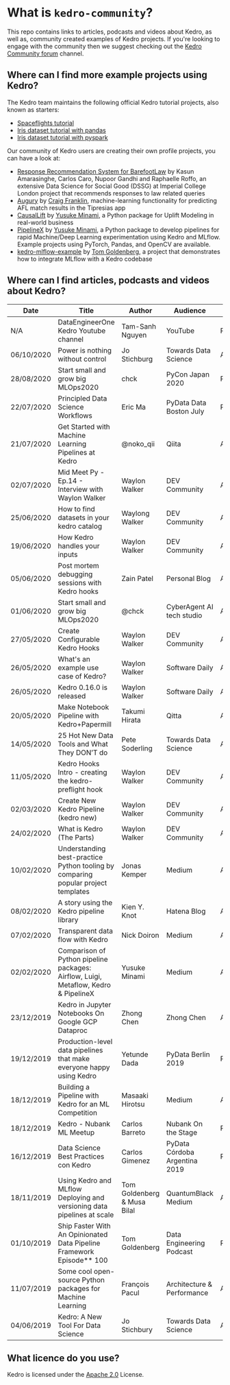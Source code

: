 # What is `kedro-community`?

This repo contains links to articles, podcasts and videos about Kedro, as well as, community created examples of Kedro projects. If you're looking to engage with the community then we suggest checking out the [Kedro Community forum](https://discourse.kedro.community/) channel.

## Where can I find more example projects using Kedro?

The Kedro team maintains the following official Kedro tutorial projects, also known as starters:
- [Spaceflights tutorial](https://github.com/quantumblacklabs/kedro-starter-spaceflights)
- [Iris dataset tutorial with pandas](https://github.com/quantumblacklabs/kedro-starter-pandas-iris)
- [Iris dataset tutorial with pyspark](https://github.com/quantumblacklabs/kedro-starter-pyspark-iris)

Our community of Kedro users are creating their own profile projects, you can have a look at:

- [Response Recommendation System for BarefootLaw](https://github.com/dssg/barefoot-winnie-public) by Kasun Amarasinghe, Carlos Caro, Nupoor Gandhi and Raphaelle Roffo, an extensive Data Science for Social Good (DSSG) at Imperial College London project that recommends responses to law related queries
- [Augury](https://github.com/tipresias/augury) by [Craig Franklin](https://github.com/cfranklin11), machine-learning functionality for predicting AFL match results in the Tipresias app
- [CausalLift](https://github.com/Minyus/causallift) by [Yusuke Minami](https://github.com/Minyus), a Python package for Uplift Modeling in real-world business
- [PipelineX](https://github.com/Minyus/pipelinex) by [Yusuke Minami](https://github.com/Minyus), a Python package to develop pipelines for rapid Machine/Deep Learning experimentation using Kedro and MLflow. Example projects using PyTorch, Pandas, and OpenCV are available.
- [kedro-mlflow-example](https://github.com/tgoldenberg/kedro-mlflow-example) by [Tom Goldenberg](https://github.com/tgoldenberg), a project that demonstrates how to integrate MLflow with a Kedro codebase

## Where can I find articles, podcasts and videos about Kedro? 

| Date       | Title                                                                               | Author                      | Audience                      | Format       | Language   | URL                                                                                                                               |
|------------|-------------------------------------------------------------------------------------|-----------------------------|-------------------------------|--------------|------------|-----------------------------------------------------------------------------------------------------------------------------------|
| N/A        | DataEngineerOne Kedro Youtube channel                                               | Tam-Sanh Nguyen             | YouTube                       | Recording    | English    | https://youtube.com/c/DataEngineerOne                                                                                             |
| 06/10/2020 | Power is nothing without control                                                    | Jo Stichburg                | Towards Data Science          | Article      | English    | https://towardsdatascience.com/power-is-nothing-without-control-aa43523745b6                                                      |
| 28/08/2020 | Start small and grow big MLOps2020                                                  | chck                        | PyCon Japan 2020              | Presentation | Japanese   | https://speakerdeck.com/chck/sok-xiao-sakushi-meteda-kikuyu-terumlops2020                                                         |
| 22/07/2020 | Principled Data Science Workflows                                                   | Eric Ma                     | PyData Data Boston July       | Recording    | English    | https://youtu.be/Dx2vG6qmtPs                                                                                                      |
| 21/07/2020 | Get Started with Machine Learning Pipelines at Kedro                                | @noko_qii                   | Qiita                         | Article      | Japanese   | https://qiita.com/noko_qii/items/2395d3a3dbcd9410e5e7                                                                             |
| 02/07/2020 | Mid Meet Py - Ep.14 - Interview with Waylon Walker                                  | Waylon Walker               | DEV Community                 | Article      | English    | https://dev.to/midmeetpy/mid-meet-py-ep-14-interview-with-waylon-walker-2h01                                                      |
| 25/06/2020 | How to find datasets in your kedro catalog                                          | Waylong Walker              | DEV Community                 | Article      | English    | https://dev.to/waylonwalker/how-to-find-datasets-in-your-kedro-catalog-5a4b                                                       |
| 19/06/2020 | How Kedro handles your inputs                                                       | Waylon Walker               | DEV Community                 | Article      | English    | https://dev.to/waylonwalker/how-kedro-handles-your-inputs-162i                                                                    |
| 05/06/2020 | Post mortem debugging sessions with Kedro hooks                                     | Zain Patel                  | Personal Blog                 | Article      | English    | https://zainp.com/kedro-debugging-hooks/                                                                                          |
| 01/06/2020 | Start small and grow big MLOps2020                                                  | @chck                       | CyberAgent AI tech studio     | Article      | Japanese   | https://cyberagent.ai/blog/research/12898/                                                                                        |
| 27/05/2020 | Create Configurable Kedro Hooks                                                     | Waylon Walker               | DEV Community                 | Article      | English    | https://dev.to/waylonwalker/create-configurable-kedro-hooks-4k34                                                                  |
| 26/05/2020 | What's an example use case of Kedro?                                                | Waylon Walker               | Software Daily                | Article      | English    | https://www.softwaredaily.com/topic/kedro/question/5ecd36859f3c7b002d7dc16f                                                       |
| 26/05/2020 | Kedro 0.16.0 is released                                                            | Waylon Walker               | Software Daily                | Article      | English    | https://www.softwaredaily.com/topic/kedro/question/5ecd420c9f3c7b002d7dc17c                                                       |
| 20/05/2020 | Make Notebook Pipeline with Kedro+Papermill                                         | Takumi Hirata               | Qitta                         | Article      | Japanese   | https://qiita.com//hrappuccino/items/584c22c3cd5a2f0247d8                                                                         |
| 14/05/2020 | 25 Hot New Data Tools and What They DON’T do                                        | Pete Soderling              | Towards Data Science          | Article      | English    | https://towardsdatascience.com/25-hot-new-data-tools-and-what-they-dont-do-31bf23bd8e56                                           |
| 11/05/2020 | Kedro Hooks Intro - creating the kedro-preflight hook                               | Waylon Walker               | DEV Community                 | Article      | English    | https://dev.to/waylonwalker/creating-the-kedro-preflight-hook-29f2                                                                |
| 02/03/2020 | Create New Kedro Pipeline (kedro new)                                               | Waylon Walker               | DEV Community                 | Article      | English    | https://dev.to/waylonwalker/create-new-kedro-pipeline-5dcd                                                                        |
| 24/02/2020 | What is Kedro (The Parts)                                                           | Waylon Walker               | DEV Community                 | Article      | English    | https://dev.to/waylonwalker/what-is-kedro-lob                                                                                     |
| 10/02/2020 | Understanding best-practice Python tooling by comparing popular project templates   | Jonas Kemper                | Medium                        | Article      | English    | https://medium.com/@jonas.r.kemper/understanding-best-practice-python-tooling-by-comparing-popular-project-templates-6eba49229106 |
| 08/02/2020 | A story using the Kedro pipeline library                                            | Kien Y. Knot                | Hatena Blog                   | Article      | Japanese   | http://socinuit.hatenablog.com/entry/2020/02/08/210423                                                                            |
| 07/02/2020 | Transparent data flow with Kedro                                                    | Nick Doiron                 | Medium                        | Article      | English    | https://medium.com/@mapmeld/transparent-data-flow-with-kedro-eba842de4eb2                                                         |
| 02/02/2020 | Comparison of Python pipeline packages: Airflow, Luigi, Metaflow, Kedro & PipelineX | Yusuke Minami               | Medium                        | Article      | Japanese   | https://medium.com/@Minyus86/comparison-of-pipeline-workflow-packages-airflow-luigi-gokart-metaflow-kedro-pipelinex-5daf57c17e7   |
| 23/12/2019 | Kedro in Jupyter Notebooks On Google GCP Dataproc                                   | Zhong Chen                  | Zhong Chen                    | Article      | English    | https://medium.com/@zhongchen/kedro-in-jupyter-notebooks-on-google-gcp-dataproc-31d5f45ad235                                      |
| 19/12/2019 | Production-level data pipelines that make everyone happy using Kedro                | Yetunde Dada                | PyData Berlin 2019            | Recording    | English    | https://youtu.be/OFObles2CJs                                                                                                      |
| 18/12/2019 | Building a Pipeline with Kedro for an ML Competition                                | Masaaki Hirotsu             | Medium                        | Article      | Japanese   | https://medium.com/mhiro2/building-pipeline-with-kedro-for-ml-competition-63e1db42d179                                            |
| 18/12/2019 | Kedro - Nubank ML Meetup                                                            | Carlos Barreto              | Nubank On the Stage           | Recording    | Portuguese | https://youtu.be/clBgxmDsSjI                                                                                                      |
| 16/12/2019 | Data Science Best Practices con Kedro                                               | Carlos Gimenez              | PyData Córdoba Argentina 2019 | Recording    | Spanish    | https://youtu.be/_0kMmRfltEQ                                                                                                      |
| 18/11/2019 | Using Kedro and MLflow Deploying and versioning data pipelines at scale             | Tom Goldenberg & Musa Bilal | QuantumBlack Medium           | Article      | English    | https://medium.com/@QuantumBlack/deploying-and-versioning-data-pipelines-at-scale-942b1d81b5f5                                    |
| 01/10/2019 | Ship Faster With An Opinionated Data Pipeline Framework Episode** 100               | Tom Goldenberg              | Data Engineering Podcast      | Podcast      | English    | https://www.dataengineeringpodcast.com/kedro-data-pipeline-episode-100/                                                           |
| 11/07/2019 | Some cool open-source Python packages for Machine Learning                          | François Pacul              | Architecture & Performance    | Article      | English    | https://aetperf.github.io/2019/07/11/Some-cool-open-source-Python-packages-for-Machine-Learning.html                              |
| 04/06/2019 | Kedro: A New Tool For Data Science                                                  | Jo Stichbury                | Towards Data Science          | Article      | English    | https://towardsdatascience.com/kedro-prepare-to-pimp-your-pipeline-f8f68c263466                                                   |

## What licence do you use?

Kedro is licensed under the [Apache 2.0](https://github.com/quantumblacklabs/kedro-example/blob/master/LICENSE.md) License.
